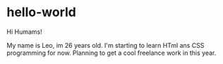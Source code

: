 # hello-world

Hi Humams!

My name is Leo, im 26 years old. I'm starting to learn HTml ans CSS programming for now.
Planning to get a cool freelance work in this year.
